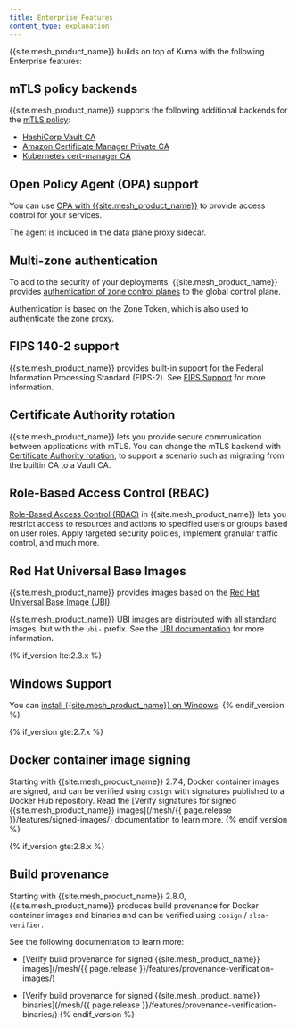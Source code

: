 ```yaml
---
title: Enterprise Features
content_type: explanation
---
```


{{site.mesh_product_name}} builds on top of Kuma with the following Enterprise features:

## mTLS policy backends

{{site.mesh_product_name}} supports the following additional backends for the
[mTLS policy](/mesh/{{page.release}}/policies/mutual-tls/):
* [HashiCorp Vault CA](/mesh/{{page.release}}/features/vault/)
* [Amazon Certificate Manager Private CA](/mesh/{{page.release}}/features/acmpca/)
* [Kubernetes cert-manager CA](/mesh/{{page.release}}/features/cert-manager/)

## Open Policy Agent (OPA) support

You can use [OPA with {{site.mesh_product_name}}](/mesh/{{page.release}}/features/opa/)
to provide access control for your services.

The agent is included in the data plane proxy sidecar.

## Multi-zone authentication

To add to the security of your deployments, {{site.mesh_product_name}} provides
[authentication of zone control planes](/mesh/{{page.release}}/features/kds-auth)
to the global control plane.

Authentication is based on the Zone Token, which is also used to authenticate the zone proxy.

##  FIPS 140-2 support

{{site.mesh_product_name}} provides built-in support for the Federal Information Processing Standard (FIPS-2).
See [FIPS Support](/mesh/{{page.release}}/features/fips-support/) for more information.

##  Certificate Authority rotation

{{site.mesh_product_name}} lets you provide secure communication between applications with mTLS.
You can change the mTLS backend with [Certificate Authority rotation](/mesh/{{page.release}}/features/ca-rotation/),
to support a scenario such as migrating from the builtin CA to a Vault CA.

## Role-Based Access Control (RBAC)

[Role-Based Access Control (RBAC)](/mesh/{{page.release}}/features/rbac) in {{site.mesh_product_name}}
lets you restrict access to resources and actions to specified users or groups based on user roles.
Apply targeted security policies, implement granular traffic control, and much more.

## Red Hat Universal Base Images

{{site.mesh_product_name}} provides images based on the [Red Hat Universal Base Image (UBI)](https://developers.redhat.com/products/rhel/ubi).

{{site.mesh_product_name}} UBI images are distributed with all standard images, but with the `ubi-` prefix.
See the [UBI documentation](/mesh/{{page.release}}/features/ubi-images/) for more information.

{% if_version lte:2.3.x %}
## Windows Support

You can [install {{site.mesh_product_name}} on Windows](/mesh/{{page.release}}/installation/windows/).
{% endif_version %}

{% if_version gte:2.7.x %}

## Docker container image signing

Starting with {{site.mesh_product_name}} 2.7.4, Docker container images are signed, and can be verified using `cosign` with signatures published to a Docker Hub repository. Read the [Verify signatures for signed {{site.mesh_product_name}} images](/mesh/{{ page.release }}/features/signed-images/) documentation to learn more.
{% endif_version %}

{% if_version gte:2.8.x %}

## Build provenance

Starting with {{site.mesh_product_name}} 2.8.0, {{site.mesh_product_name}} produces build provenance for Docker container images and binaries and can be verified using `cosign` / `slsa-verifier`.

See the following documentation to learn more:

* [Verify build provenance for signed {{site.mesh_product_name}} images](/mesh/{{ page.release }}/features/provenance-verification-images/)

* [Verify build provenance for signed {{site.mesh_product_name}} binaries](/mesh/{{ page.release }}/features/provenance-verification-binaries/)
{% endif_version %}
